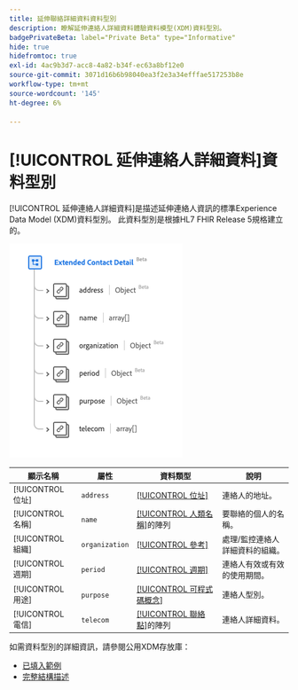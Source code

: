 ```yaml
---
title: 延伸聯絡詳細資料資料型別
description: 瞭解延伸連絡人詳細資料體驗資料模型(XDM)資料型別。
badgePrivateBeta: label="Private Beta" type="Informative"
hide: true
hidefromtoc: true
exl-id: 4ac9b3d7-acc8-4a82-b34f-ec63a8bf12e0
source-git-commit: 3071d16b6b98040ea3f2e3a34efffae517253b8e
workflow-type: tm+mt
source-wordcount: '145'
ht-degree: 6%

---
```


# [!UICONTROL 延伸連絡人詳細資料]資料型別

[!UICONTROL 延伸連絡人詳細資料]是描述延伸連絡人資訊的標準Experience Data Model (XDM)資料型別。 此資料型別是根據HL7 FHIR Release 5規格建立的。

![延伸連絡人詳細資料資料資料型別結構](../../../images/healthcare/data-types/extended-contact-detail.png)

| 顯示名稱 | 屬性 | 資料類型 | 說明 |
| --- | --- | --- | --- |
| [!UICONTROL 位址] | `address` | [[!UICONTROL 位址]](../data-types/address.md) | 連絡人的地址。 |
| [!UICONTROL 名稱] | `name` | [[!UICONTROL 人類名稱]](../data-types/human-name.md)的陣列 | 要聯絡的個人的名稱。 |
| [!UICONTROL 組織] | `organization` | [[!UICONTROL 參考]](../data-types/reference.md) | 處理/監控連絡人詳細資料的組織。 |
| [!UICONTROL 週期] | `period` | [[!UICONTROL 週期]](../data-types/period.md) | 連絡人有效或有效的使用期間。 |
| [!UICONTROL 用途] | `purpose` | [[!UICONTROL 可程式碼概念]](../data-types/codeable-concept.md) | 連絡人型別。 |
| [!UICONTROL 電信] | `telecom` | [[!UICONTROL 聯絡點]](../data-types/contact-point.md)的陣列 | 連絡人詳細資料。 |

如需資料型別的詳細資訊，請參閱公用XDM存放庫：

* [已填入範例](https://github.com/adobe/xdm/blob/master/extensions/industry/healthcare/fhir/datatypes/extendedcontactdetail.example.1.json)
* [完整結構描述](https://github.com/adobe/xdm/blob/master/extensions/industry/healthcare/fhir/datatypes/extendedcontactdetail.schema.json)
